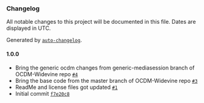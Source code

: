 ### Changelog

All notable changes to this project will be documented in this file. Dates are displayed in UTC.

Generated by [`auto-changelog`](https://github.com/CookPete/auto-changelog).

#### 1.0.0

- Bring the generic ocdm changes from generic-mediasession branch of OCDM-Widevine repo [`#4`](https://github.com/rdkcentral/widevine-rdk/pull/4)
- Bring the base code from the master branch of OCDM-Widevine repo [`#3`](https://github.com/rdkcentral/widevine-rdk/pull/3)
- ReadMe and license files got updated [`#1`](https://github.com/rdkcentral/widevine-rdk/pull/1)
- Initial commit [`f7e20c8`](https://github.com/rdkcentral/widevine-rdk/commit/f7e20c8067b994c1896fcc09ec8714f0c29377a2)
